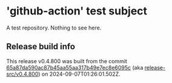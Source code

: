 # 'github-action' test subject

A test repository. Nothing to see here.


## Release build info

This release v0.4.800 was built from the commit [65a87da590ac87b45aa55aa317b49e7ec8e6095c](https://github.com/kattecon/gh-release-test-ga/tree/65a87da590ac87b45aa55aa317b49e7ec8e6095c) (aka [release-src/v0.4.800](https://github.com/kattecon/gh-release-test-ga/tree/release-src/v0.4.800)) on 2024-09-07T01:26:01.502Z.
        